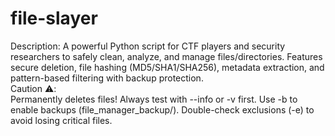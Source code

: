 # file-slayer
Description: 
A powerful Python script for CTF players and security researchers to safely clean, analyze, and manage files/directories. Features secure deletion, file hashing (MD5/SHA1/SHA256), metadata extraction, and pattern-based filtering with backup protection.  
Caution ⚠️:  
Permanently deletes files! Always test with --info or -v first.  Use -b to enable backups (file_manager_backup/).  Double-check exclusions (-e) to avoid losing critical files.
  
